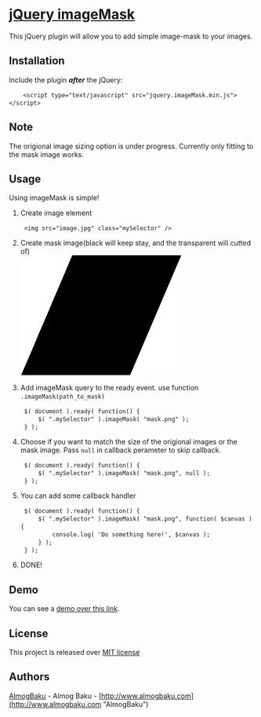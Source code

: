 [jQuery imageMask](http://almogbaku.github.com/imageMask/ "jQuery imageMask")
================
This jQuery plugin will allow you to add simple image-mask to your images.

Installation
------------
Include the plugin **_after_** the jQuery:

        <script type="text/javascript" src="jquery.imageMask.min.js"></script>

Note
----
The origional image sizing option is under progress. Currently only fitting to the mask image works.


Usage
-----
Using imageMask is simple!

1. Create image element

        <img src="image.jpg" class="mySelector" />

1. Create mask image(black will keep stay, and the transparent will cutted of) <br />
   ![mask](/demo/mask.png "Mask")

1. Add imageMask query to the ready event. use function `.imageMask(path_to_mask)`

        $( document ).ready( function() {
            $( ".mySelector" ).imageMask( "mask.png" );
        } );
        
1. Choose if you want to match the size of the origional images or the mask image. Pass `null` in callback perameter to skip callback.

        $( document ).ready( function() {
            $( ".mySelector" ).imageMask( "mask.png", null );
        } );

1. You can add some callback handler

        $( document ).ready( function() {
            $( ".mySelector" ).imageMask( "mask.png", function( $canvas ) {
                console.log( 'Do something here!', $canvas );
            } );
        } );

1. DONE!


Demo
----
You can see a [demo over this link](http://almogbaku.github.com/imageMask/ "Demo").


License
--------
This project is released over [MIT license](http://opensource.org/licenses/MIT "MIT License")


Authors
-------
[AlmogBaku](https://github.com/AlmogBaku/ "AlmogBaku") - Almog Baku - [http://www.almogbaku.com](http://www.almogbaku.com "AlmogBaku")
